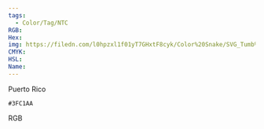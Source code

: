 ```yaml
---
tags:
  - Color/Tag/NTC
RGB:
Hex:
img: https://filedn.com/l0hpzxl1f01yT7GHxtF8cyk/Color%20Snake/SVG_Tumb%20Mass%20No%20Name/3FC1AA.svg
CMYK:
HSL:
Name:
---
```

Puerto Rico
```palette
#3FC1AA
```
RGB
